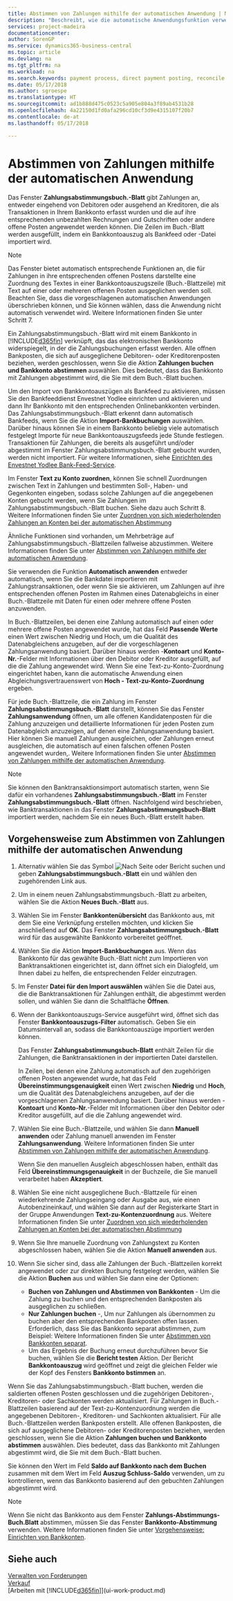 ```yaml
---
title: Abstimmen von Zahlungen mithilfe der automatischen Anwendung | Microsoft Docs
description: "Beschreibt, wie die automatische Anwendungsfunktion verwendet wird, um Zahlungseingänge Zahlungen oder in ihre entsprechenden offenen Posten anwenden und Zahlungen auszugleichen."
services: project-madeira
documentationcenter: 
author: SorenGP
ms.service: dynamics365-business-central
ms.topic: article
ms.devlang: na
ms.tgt_pltfrm: na
ms.workload: na
ms.search.keywords: payment process, direct payment posting, reconcile payment, expenses, cash receipts
ms.date: 05/17/2018
ms.author: sgroespe
ms.translationtype: HT
ms.sourcegitcommit: ad1b888d475c0523c5a905e804a3f89ab4531b28
ms.openlocfilehash: 4a22150d1fd0afa296cd10cf3d9e4315107f20b7
ms.contentlocale: de-at
ms.lasthandoff: 05/17/2018

---
```

# <a name="reconcile-payments-using-automatic-application"></a>Abstimmen von Zahlungen mithilfe der automatischen Anwendung
Das Fenster **Zahlungsabstimmungsbuch.-Blatt** gibt Zahlungen an, entweder eingehend von Debitoren oder ausgehend an Kreditoren, die als Transaktionen in Ihrem Bankkonto erfasst wurden und die auf ihre entsprechenden unbezahlten Rechnungen und Gutschriften oder andere offene Posten angewendet werden können. Die Zeilen im Buch.-Blatt werden ausgefüllt, indem ein Bankkontoauszug als Bankfeed oder -Datei importiert wird.

> [!NOTE]
> Das Fenster bietet automatisch entsprechende Funktionen an, die für Zahlungen in ihre entsprechenden offenen Postens darstellte eine Zuordnung des Textes in einer Bankkontoauszugszeile (Buch.-Blattzeile) mit Text auf einer oder mehreren offenen Posten ausgeglichen werden soll. Beachten Sie, dass die vorgeschlagenen automatischen Anwendungen überschrieben können, und Sie können wählen, dass die Anwendung nicht automatisch verwendet wird. Weitere Informationen finden Sie unter Schritt 7.

Ein Zahlungsabstimmungsbuch.-Blatt wird mit einem Bankkonto in [!INCLUDE[d365fin](includes/d365fin_md.md)] verknüpft, das das elektronischen Bankkonto widerspiegelt, in der die Zahlungsbuchungen erfasst werden. Alle offnen Bankposten, die sich auf ausgeglichene Debitoren- oder Kreditorenposten beziehen, werden geschlossen, wenn Sie die Aktion **Zahlungen buchen und Bankkonto abstimmen** auswählen. Dies bedeutet, dass das Bankkonto mit Zahlungen abgestimmt wird, die Sie mit dem Buch.-Blatt buchen.

Um den Import von Bankkontoauszügen als Bankfeed zu aktivieren, müssen Sie den Bankfeeddienst Envestnet Yodlee einrichten und aktivieren und dann Ihr Bankkonto mit den entsprechenden Onlinebankkonten verbinden. Das Zahlungsabstimmungsbuch.-Blatt erkennt dann automatisch Bankfeeds, wenn Sie die Aktion **Import-Bankbuchungen** auswählen. Darüber hinaus können Sie in einem Bankkonto beliebig viele automatisch festgelegt Importe für neue Bankkontoauszugsfeeds jede Stunde festlegen. Transaktionen für Zahlungen, die bereits als ausgeführt und/oder abgestimmt im Fenster Zahlungsabstimmungsbuch.-Blatt gebucht wurden, werden nicht importiert. Für weitere Informationen, siehe [Einrichten des Envestnet Yodlee Bank-Feed-Service](bank-how-setup-bank-statement-service.md).

Im Fenster **Text zu Konto zuordnen**, können Sie schnell Zuordnungen zwischen Text in Zahlungen und bestimmten Soll-, Haben- und Gegenkonten eingeben, sodass solche Zahlungen auf die angegebenen Konten gebucht werden, wenn Sie Zahlungen im Zahlungsabstimmungsbuch.-Blatt buchen. Siehe dazu auch Schritt 8. Weitere Informationen finden Sie unter [Zuordnen von sich wiederholenden Zahlungen an Konten bei der automatischen Abstimmung](receivables-how-map-text-recurring-payments-accounts-auto-reconcilliation.md)

Ähnliche Funktionen sind vorhanden, um Mehrbeträge auf Zahlungsabstimmungsbuch.-Blattzeilen fallweise abzustimmen. Weitere Informationen finden Sie unter [Abstimmen von Zahlungen mithilfe der automatischen Anwendung](receivables-how-reconcile-payments-cannot-apply-auto.md).

Sie verwenden die Funktion **Automatisch anwenden** entweder automatisch, wenn Sie die Bankdatei importieren mit Zahlungstransaktionen, oder wenn Sie sie aktivieren, um Zahlungen auf ihre entsprechenden offenen Posten im Rahmen eines Datenabgleichs in einer Buch.-Blattzeile mit Daten für einen oder mehrere offene Posten anzuwenden.

In Buch.-Blattzeilen, bei denen eine Zahlung automatisch auf einen oder mehrere offene Posten angewendet wurde, hat das Feld **Passende Werte** einen Wert zwischen Niedrig und Hoch, um die Qualität des Datenabgleichens anzugeben, auf der die vorgeschlagenen Zahlungsanwendung basiert. Darüber hinaus werden -**Kontoart** und **Konto-Nr.**-Felder mit Informationen über den Debitor oder Kreditor ausgefüllt, auf die die Zahlung angewendet wird. Wenn Sie eine Text-zu-Konto-Zuordnung eingerichtet haben, kann die automatische Anwendung einen Abgleichungsvertrauenswert von **Hoch - Text-zu-Konto-Zuordnung** ergeben.

Für jede Buch.-Blattzeile, die ein Zahlung im Fenster **Zahlungsabstimmungsbuch.-Blatt** darstellt, können Sie das Fenster **Zahlungsanwendung** öffnen, um alle offenen Kandidatenposten für die Zahlung anzuzeigen und detaillierte Informationen für jeden Posten zum Datenabgleich anzuzeigen, auf denen eine Zahlungsanwendung basiert. Hier können Sie manuell Zahlungen ausgleichen, oder Zahlungen erneut ausgleichen, die automatisch auf einen falschen offenen Posten angewendet wurden,. Weitere Informationen finden Sie unter [Abstimmen von Zahlungen mithilfe der automatischen Anwendung](receivables-how-review-apply-payments-auto-application.md).

> [!NOTE]  
> Sie können den Banktransaktionsimport automatisch starten, wenn Sie dafür ein vorhandenes **Zahlungsabstimmungsbuch.-Blatt** im Fenster **Zahlungsabstimmungsbuch.-Blatt** öffnen. Nachfolgend wird beschrieben, wie Banktransaktionen in das Fenster **Zahlungsabstimmungsbuch-Blatt** importiert werden, nachdem Sie ein neues Buch.-Blatt erstellt haben.

## <a name="to-reconcile-payments-using-automatic-application"></a>Vorgehensweise zum Abstimmen von Zahlungen mithilfe der automatischen Anwendung
1. Alternativ wählen Sie das Symbol ![Nach Seite oder Bericht suchen](media/ui-search/search_small.png "Nach Seite oder Bericht suchen") und geben **Zahlungsabstimmungsbuch.-Blatt** ein und wählen den zugehörenden Link aus.
2. Um in einem neuen Zahlungsabstimmungsbuch.-Blatt zu arbeiten, wählen Sie die Aktion **Neues Buch.-Blatt** aus.
3. Wählen Sie im Fenster **Bankkontenübersicht** das Bankkonto aus, mit dem Sie eine Verknüpfung erstellen möchten, und klicken Sie anschließend auf **OK**.
   Das Fenster **Zahlungsabstimmungsbuch.-Blatt** wird für das ausgewählte Bankkonto vorbereitet geöffnet.
4. Wählen Sie die Aktion **Import-Bankbuchungen** aus.
   Wenn das Bankkonto für das gewählte Buch.-Blatt nicht zum Importieren von Banktransaktionen eingerichtet ist, dann öffnet sich ein Dialogfeld, um Ihnen dabei zu helfen, die entsprechenden Felder einzutragen.
5. Im Fenster **Datei für den Import auswählen** wählen Sie die Datei aus, die die Banktransaktionen für Zahlungen enthält, die abgestimmt werden sollen, und wählen Sie dann die Schaltfläche **Öffnen**.  
6. Wenn der Bankkontoauszugs-Service ausgeführt wird, öffnet sich das Fenster **Bankkontoauszugs-Filter** automatisch. Geben Sie ein Datumsintervall an, sodass die Bankkontoauszüge importiert werden können.

    Das Fenster **Zahlungsabstimmungsbuch-Blatt** enthält Zeilen für die Zahlungen, die Banktransaktionen in der importierten Datei darstellen.

    In Zeilen, bei denen eine Zahlung automatisch auf den zugehörigen offenen Posten angewendet wurde, hat das Feld **Übereinstimmungsgenauigkeit** einen Wert zwischen **Niedrig** und **Hoch**, um die Qualität des Datenabgleichens anzugeben, auf der die vorgeschlagenen Zahlungsanwendung basiert. Darüber hinaus werden -**Kontoart** und **Konto-Nr.**-Felder mit Informationen über den Debitor oder Kreditor ausgefüllt, auf die die Zahlung angewendet wird.
7. Wählen Sie eine Buch.-Blattzeile, und wählen Sie dann **Manuell anwenden** oder Zahlung manuell anwenden im Fenster **Zahlungsanwendung**. Weitere Informationen finden Sie unter [Abstimmen von Zahlungen mithilfe der automatischen Anwendung](receivables-how-review-apply-payments-auto-application.md).

    Wenn Sie den manuellen Ausgleich abgeschlossen haben, enthält das Feld **Übereinstimmungsgenauigkeit** in der Buchzeile, die Sie manuell verarbeitet haben **Akzeptiert**.
8. Wählen Sie eine nicht ausgeglichene Buch.-Blattzeile für einen wiederkehrende Zahlungseingang oder Ausgabe aus, wie einen Autobenzineinkauf, und wählen Sie dann auf der Registerkarte Start in der Gruppe Anwendungen **Text-zu-Kontenzuordnung** aus. Weitere Informationen finden Sie unter [Zuordnen von sich wiederholenden Zahlungen an Konten bei der automatischen Abstimmung](receivables-how-map-text-recurring-payments-accounts-auto-reconcilliation.md)
9. Wenn Sie Ihre manuelle Zuordnung von Zahlungstext zu Konten abgeschlossen haben, wählen Sie die Aktion **Manuell anwenden** aus.
10. Wenn Sie sicher sind, dass alle Zahlungen der Buch.-Blattzeilen korrekt angewendet oder zur direkten Buchung festgelegt werden, wählen Sie die Aktion **Buchen** aus und wählen Sie dann eine der Optionen:

    - **Buchen von Zahlungen und Abstimmen von Bankkonten** - Um die Zahlung zu buchen und den entsprechenden Bankposten als ausgeglichen zu schließen.
    - **Nur Zahlungen buchen** -, Um nur Zahlungen als übernommen zu buchen aber den entsprechenden Bankposten offen lassen. Erforderlich, dass Sie das Bankkonto separat abstimmen, zum Beispiel: Weitere Informationen finden Sie unter [Abstimmen von Bankkonten separat](bank-how-reconcile-bank-accounts-separately.md).
    - Um das Ergebnis der Buchung erneut durchzuführen bevor Sie buchen, wählen Sie die **Bericht testen** Aktion. Der Bericht **Bankkontoauszug** wird geöffnet und zeigt die gleichen Felder wie der Kopf des Fensters **Bankkonto bstimmen** an.

Wenn Sie das Zahlungsabstimmungsbuch.-Blatt buchen, werden die saldierten offenen Posten geschlossen und die zugehörigen Debitoren-, Kreditoren- oder Sachkonten werden aktualisiert. Für Zahlungen in Buch.-Blattzeilen basierend auf der Text-zu-Kontenzuordnung werden die angegebenen Debitoren-, Kreditoren- und Sachkonten aktualisiert. Für alle Buch.-Blattzeilen werden Bankposten erstellt. Alle offenen Bankposten, die sich auf ausgeglichene Debitoren- oder Kreditorenposten beziehen, werden geschlossen, wenn Sie die Aktion **Zahlungen buchen und Bankkonto abstimmen** auswählen. Dies bedeutet, dass das Bankkonto mit Zahlungen abgestimmt wird, die Sie mit dem Buch.-Blatt buchen.

Sie können den Wert im Feld **Saldo auf Bankkonto nach dem Buchen** zusammen mit dem Wert im Feld **Auszug Schluss-Saldo** verwenden, um zu kontrollieren, wenn das Bankkonto basierend auf den gebuchten Zahlungen abgestimmt wird.

> [!NOTE]  
>   Wenn Sie nicht das Bankkonto aus dem Fenster **Zahlungs-Abstimmungs-Buch.Blatt** abstimmen, müssen Sie das Fenster **Bankkonto-Abstimmung** verwenden. Weitere Informationen finden Sie unter [Vorgehensweise: Einrichten von Bankkonten](bank-how-reconcile-bank-accounts-separately.md).

## <a name="see-also"></a>Siehe auch
[Verwalten von Forderungen](receivables-manage-receivables.md)  
[Verkauf](sales-manage-sales.md)  
[Arbeiten mit [!INCLUDE[d365fin](includes/d365fin_md.md)]](ui-work-product.md)


